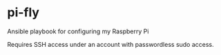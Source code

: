 # pi-fly
Ansible playbook for configuring my Raspberry Pi

Requires SSH access under an account with passwordless sudo access.